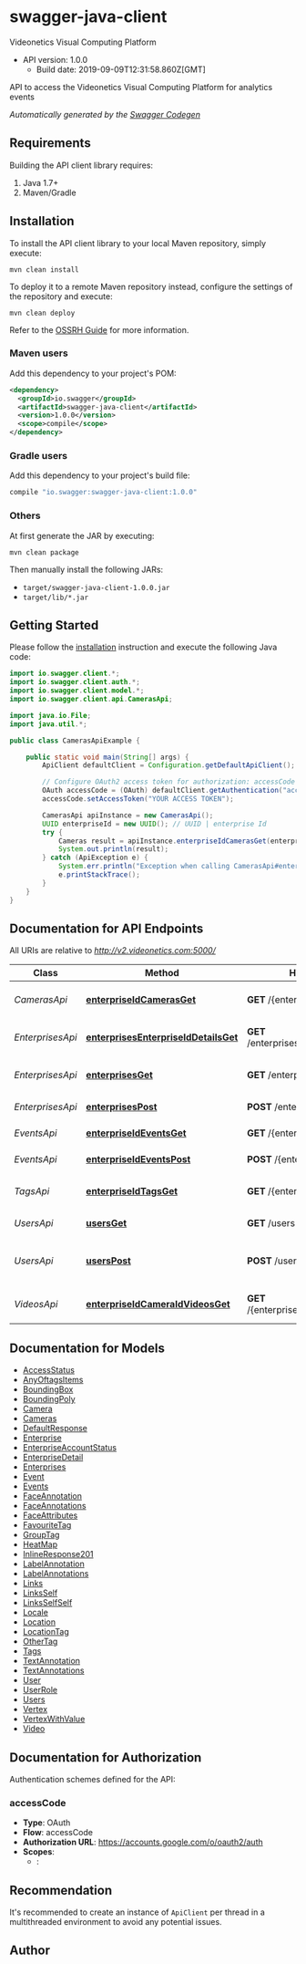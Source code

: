 # swagger-java-client

Videonetics Visual Computing Platform
- API version: 1.0.0
  - Build date: 2019-09-09T12:31:58.860Z[GMT]

API to access the Videonetics Visual Computing Platform for analytics events


*Automatically generated by the [Swagger Codegen](https://github.com/swagger-api/swagger-codegen)*


## Requirements

Building the API client library requires:
1. Java 1.7+
2. Maven/Gradle

## Installation

To install the API client library to your local Maven repository, simply execute:

```shell
mvn clean install
```

To deploy it to a remote Maven repository instead, configure the settings of the repository and execute:

```shell
mvn clean deploy
```

Refer to the [OSSRH Guide](http://central.sonatype.org/pages/ossrh-guide.html) for more information.

### Maven users

Add this dependency to your project's POM:

```xml
<dependency>
  <groupId>io.swagger</groupId>
  <artifactId>swagger-java-client</artifactId>
  <version>1.0.0</version>
  <scope>compile</scope>
</dependency>
```

### Gradle users

Add this dependency to your project's build file:

```groovy
compile "io.swagger:swagger-java-client:1.0.0"
```

### Others

At first generate the JAR by executing:

```shell
mvn clean package
```

Then manually install the following JARs:

* `target/swagger-java-client-1.0.0.jar`
* `target/lib/*.jar`

## Getting Started

Please follow the [installation](#installation) instruction and execute the following Java code:

```java
import io.swagger.client.*;
import io.swagger.client.auth.*;
import io.swagger.client.model.*;
import io.swagger.client.api.CamerasApi;

import java.io.File;
import java.util.*;

public class CamerasApiExample {

    public static void main(String[] args) {
        ApiClient defaultClient = Configuration.getDefaultApiClient();

        // Configure OAuth2 access token for authorization: accessCode
        OAuth accessCode = (OAuth) defaultClient.getAuthentication("accessCode");
        accessCode.setAccessToken("YOUR ACCESS TOKEN");

        CamerasApi apiInstance = new CamerasApi();
        UUID enterpriseId = new UUID(); // UUID | enterprise Id
        try {
            Cameras result = apiInstance.enterpriseIdCamerasGet(enterpriseId);
            System.out.println(result);
        } catch (ApiException e) {
            System.err.println("Exception when calling CamerasApi#enterpriseIdCamerasGet");
            e.printStackTrace();
        }
    }
}
```

## Documentation for API Endpoints

All URIs are relative to *http://v2.videonetics.com:5000/*

Class | Method | HTTP request | Description
------------ | ------------- | ------------- | -------------
*CamerasApi* | [**enterpriseIdCamerasGet**](docs/CamerasApi.md#enterpriseIdCamerasGet) | **GET** /{enterpriseId}/cameras | Get all cameras for a enterprise
*EnterprisesApi* | [**enterprisesEnterpriseIdDetailsGet**](docs/EnterprisesApi.md#enterprisesEnterpriseIdDetailsGet) | **GET** /enterprises/{enterpriseId}/details | Get enterprises with details
*EnterprisesApi* | [**enterprisesGet**](docs/EnterprisesApi.md#enterprisesGet) | **GET** /enterprises | Get enterprises list
*EnterprisesApi* | [**enterprisesPost**](docs/EnterprisesApi.md#enterprisesPost) | **POST** /enterprises | Add new enterprise
*EventsApi* | [**enterpriseIdEventsGet**](docs/EventsApi.md#enterpriseIdEventsGet) | **GET** /{enterpriseId}/events | Get events list
*EventsApi* | [**enterpriseIdEventsPost**](docs/EventsApi.md#enterpriseIdEventsPost) | **POST** /{enterpriseId}/events | Create new event
*TagsApi* | [**enterpriseIdTagsGet**](docs/TagsApi.md#enterpriseIdTagsGet) | **GET** /{enterpriseId}/tags | Get all tags for a enterprise
*UsersApi* | [**usersGet**](docs/UsersApi.md#usersGet) | **GET** /users | Get all users
*UsersApi* | [**usersPost**](docs/UsersApi.md#usersPost) | **POST** /users | Create a Gloabal System level user
*VideosApi* | [**enterpriseIdCameraIdVideosGet**](docs/VideosApi.md#enterpriseIdCameraIdVideosGet) | **GET** /{enterpriseId}/{cameraId}/videos | Get all cameras for a enterprise

## Documentation for Models

 - [AccessStatus](docs/AccessStatus.md)
 - [AnyOftagsItems](docs/AnyOftagsItems.md)
 - [BoundingBox](docs/BoundingBox.md)
 - [BoundingPoly](docs/BoundingPoly.md)
 - [Camera](docs/Camera.md)
 - [Cameras](docs/Cameras.md)
 - [DefaultResponse](docs/DefaultResponse.md)
 - [Enterprise](docs/Enterprise.md)
 - [EnterpriseAccountStatus](docs/EnterpriseAccountStatus.md)
 - [EnterpriseDetail](docs/EnterpriseDetail.md)
 - [Enterprises](docs/Enterprises.md)
 - [Event](docs/Event.md)
 - [Events](docs/Events.md)
 - [FaceAnnotation](docs/FaceAnnotation.md)
 - [FaceAnnotations](docs/FaceAnnotations.md)
 - [FaceAttributes](docs/FaceAttributes.md)
 - [FavouriteTag](docs/FavouriteTag.md)
 - [GroupTag](docs/GroupTag.md)
 - [HeatMap](docs/HeatMap.md)
 - [InlineResponse201](docs/InlineResponse201.md)
 - [LabelAnnotation](docs/LabelAnnotation.md)
 - [LabelAnnotations](docs/LabelAnnotations.md)
 - [Links](docs/Links.md)
 - [LinksSelf](docs/LinksSelf.md)
 - [LinksSelfSelf](docs/LinksSelfSelf.md)
 - [Locale](docs/Locale.md)
 - [Location](docs/Location.md)
 - [LocationTag](docs/LocationTag.md)
 - [OtherTag](docs/OtherTag.md)
 - [Tags](docs/Tags.md)
 - [TextAnnotation](docs/TextAnnotation.md)
 - [TextAnnotations](docs/TextAnnotations.md)
 - [User](docs/User.md)
 - [UserRole](docs/UserRole.md)
 - [Users](docs/Users.md)
 - [Vertex](docs/Vertex.md)
 - [VertexWithValue](docs/VertexWithValue.md)
 - [Video](docs/Video.md)

## Documentation for Authorization

Authentication schemes defined for the API:
### accessCode

- **Type**: OAuth
- **Flow**: accessCode
- **Authorization URL**: https://accounts.google.com/o/oauth2/auth
- **Scopes**: 
  - : 


## Recommendation

It's recommended to create an instance of `ApiClient` per thread in a multithreaded environment to avoid any potential issues.

## Author


